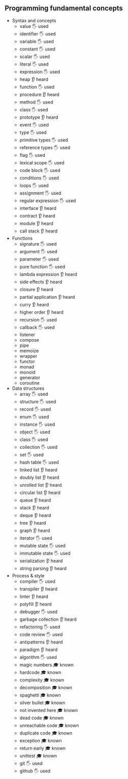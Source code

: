 ## Programming fundamental concepts
- Syntax and concepts
  - value 🖐 used
  - identifier 🖐 used
  - variable 🖐 used
  - constant 🖐 used
  - scalar 🖐 used
  - literal 🖐 used
  - expression  🖐 used
  - heap 👂 heard
  - function 🖐 used
  - procedure 👂 heard
  - method 🖐 used
  - class 🖐 used
  - prototype 👂 heard
  - event 🖐 used
  - type 🖐 used
  - primitive types 🖐 used
  - reference types 🖐 used
  - flag 🖐 used
  - lexical scope 🖐 used
  - code block 🖐 used
  - conditions 🖐 used
  - loops 🖐 used
  - assignment 🖐 used
  - regular expression 🖐 used
  - interface 👂 heard
  - contract 👂 heard
  - module 👂 heard
  - call stack 👂 heard
- Functions
  - signature 🖐 used
  - argument 🖐 used
  - parameter 🖐 used
  - pure function 🖐 used
  - lambda expression 👂 heard
  - side effects 👂 heard
  - closure 👂 heard
  - partial application 👂 heard
  - curry 👂 heard
  - higher order 👂 heard
  - recursion 🖐 used
  - callback  🖐 used
  - listener
  - compose
  - pipe
  - memoize
  - wrapper
  - functor
  - monad
  - monoid
  - generator
  - coroutine
- Data structures
  - array 🖐 used
  - structure 🖐 used
  - record 🖐 used
  - enum 🖐 used
  - instance 🖐 used
  - object 🖐 used
  - class 🖐 used
  - collection 🖐 used
  - set 🖐 used
  - hash table 🖐 used
  - linked list 👂 heard
  - doubly list 👂 heard
  - unrolled list 👂 heard
  - circular list 👂 heard
  - queue 👂 heard
  - stack 👂 heard
  - deque 👂 heard
  - tree 👂 heard
  - graph 👂 heard
  - iterator 🖐 used
  - mutable state 🖐 used
  - immutable state 🖐 used
  - serialization 👂 heard
  - string parsing 👂 heard
- Process & style
  - compiler 🖐 used
  - transpiler 👂 heard
  - linter 👂 heard
  - polyfill 👂 heard
  - debugger 🖐 used
  - garbage collection 👂 heard
  - refactoring 🖐 used
  - code review 🖐 used
  - antipatterns 👂 heard
  - paradigm 👂 heard
  - algorithm 🖐 used
  - magic numbers 🎓 known
  - hardcode 🎓 known
  - complexity 🎓 known
  - decomposition 🎓 known
  - spaghetti 🎓 known
  - silver bullet 🎓 known
  - not invented here 🎓 known
  - dead code 🎓 known
  - unreachable code 🎓 known
  - duplicate code 🎓 known
  - exception 🎓 known
  - return early 🎓 known
  - unittest  🎓 known
  - git  🖐 used
  - github  🖐 used
